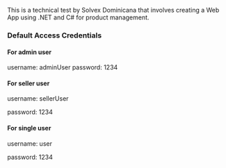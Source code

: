 This is a technical test by Solvex Dominicana that involves creating a Web App using .NET and C# for product management.

### Default Access Credentials
#### For admin user

username: adminUser
password: 1234

#### For seller user
username: sellerUser

password: 1234

#### For single user
username: user

password: 1234
